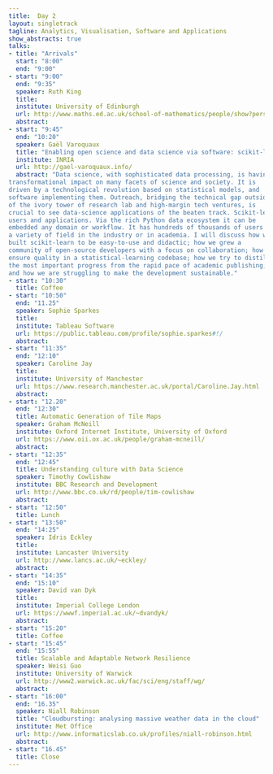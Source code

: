 ```yaml
---
title:  Day 2
layout: singletrack
tagline: Analytics, Visualisation, Software and Applications
show_abstracts: true
talks:
- title: "Arrivals"
  start: "8:00"
  end: "9:00"
- start: "9:00"
  end: "9:35"
  speaker: Ruth King
  title:
  institute: University of Edinburgh
  url: http://www.maths.ed.ac.uk/school-of-mathematics/people/show?person=446
  abstract:
- start: "9:45"
  end: "10:20"
  speaker: Gaël Varoquaux
  title: "Enabling open science and data science via software: scikit-learn"
  institute: INRIA
  url: http://gael-varoquaux.info/
  abstract: "Data science, with sophisticated data processing, is having a
transformational impact on many facets of science and society. It is
driven by a technological revolution based on statistical models, and
software implementing them. Outreach, bridging the technical gap outside
of the ivory tower of research lab and high-margin tech ventures, is
crucial to see data-science applications of the beaten track. Scikit-learn is a machine-learning software that strives to reach many
users and applications. Via the rich Python data ecosystem it can be
embedded any domain or workflow. It has hundreds of thousands of users in
a variety of field in the industry or in academia. I will discuss how we
built scikit-learn to be easy-to-use and didactic; how we grew a
community of open-source developers with a focus on collaboration; how we
ensure quality in a statistical-learning codebase; how we try to distill
the most important progress from the rapid pace of academic publishing;
and how we are struggling to make the development sustainable."
- start: "10:30"
  title: Coffee
- start: "10:50"
  end: "11.25"
  speaker: Sophie Sparkes
  title:
  institute: Tableau Software
  url: https://public.tableau.com/profile/sophie.sparkes#!/
  abstract:
- start: "11:35"
  end: "12:10"
  speaker: Caroline Jay 
  title: 
  institute: University of Manchester
  url: https://www.research.manchester.ac.uk/portal/Caroline.Jay.html
  abstract:
- start: "12.20"
  end: "12:30"
  title: Automatic Generation of Tile Maps
  speaker: Graham McNeill
  institute: Oxford Internet Institute, University of Oxford
  url: https://www.oii.ox.ac.uk/people/graham-mcneill/
  abstract:
- start: "12:35"
  end: "12:45"
  title: Understanding culture with Data Science
  speaker: Timothy Cowlishaw
  institute: BBC Research and Development
  url: http://www.bbc.co.uk/rd/people/tim-cowlishaw
  abstract:
- start: "12:50"
  title: Lunch
- start: "13:50"
  end: "14:25"
  speaker: Idris Eckley
  title:
  institute: Lancaster University
  url: http://www.lancs.ac.uk/~eckley/
  abstract:
- start: "14:35"
  end: "15:10"
  speaker: David van Dyk
  title:
  institute: Imperial College London
  url: https://wwwf.imperial.ac.uk/~dvandyk/
  abstract:
- start: "15:20"
  title: Coffee
- start: "15:45"
  end: "15:55"
  title: Scalable and Adaptable Network Resilience
  speaker: Weisi Guo
  institute: University of Warwick
  url: http://www2.warwick.ac.uk/fac/sci/eng/staff/wg/
  abstract: 
- start: "16:00"
  end: "16.35"
  speaker: Niall Robinson
  title: "Cloudbursting: analysing massive weather data in the cloud"
  institute: Met Office
  url: http://www.informaticslab.co.uk/profiles/niall-robinson.html
  abstract:
- start: "16.45"
  title: Close
---
```




